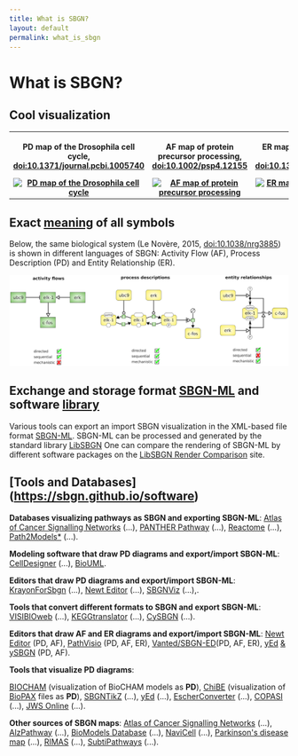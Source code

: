 ```yaml
---
title: What is SBGN?
layout: default
permalink: what_is_sbgn
---
```


# What is SBGN?

## Cool visualization  

<div id="published_maps_gallery">
  <table class="gallery_table">
    <tr>
      <th class="gallery_column">
      <p class="gallery_image_title">PD map of the Drosophila cell cycle, <a href="https://dx.doi.org/10.1371/journal.pcbi.1005740">doi:10.1371/journal.pcbi.1005740</a></p>
      <a href="/sbgn/images/published_maps/toure_drosophila.png" data-lightbox="image-gallery" data-title="Quick tips for creating effective and impactful biological pathways using the Systems Biology Graphical Notation. Touré et al., 2018, <a href='https://dx.doi.org/10.1371/journal.pcbi.1005740'>doi:10.1371/journal.pcbi.1005740</a>"><img class="gallery_thumbnail" src="/sbgn/images/published_maps/toure_drosophila-cropped.png" title="PD map of the Drosophila cell cycle"/></a>
      </th>
      <th class="gallery_column">
      <p class="gallery_image_title">AF map of protein precursor processing, <a href="https://dx.doi.org/10.1002/psp4.12155">doi:10.1002/psp4.12155</a></p>
      <a href="/sbgn/images/published_maps/lloretVillas_precursorprocessing.png" data-lightbox="image-gallery" data-title="The impact of mathematical modeling in understanding the mechanisms underlying neurodegeneration: evolving dimensions and future directions. Lloret-Villas et al., 2017, <a href='https://dx.doi.org/10.1002/psp4.12155'>doi:10.1002/psp4.12155</a>"><img class="gallery_thumbnail" src="/sbgn/images/published_maps/lloretVillas_precursorprocessing-cropped.png" title="AF map of protein precursor processing"/></a>
      </th>
      <th class="gallery_column">
      <p class="gallery_image_title">ER map of CaMKII regulation by calmodulin, <a href="https://dx.doi.org/10.1371/journal.pone.0029406">doi:10.1371/journal.pone.0029406</a></p>
      <a href="/sbgn/images/published_maps/stefan_calmodulin.png" data-lightbox="image-gallery" data-title="Structural analysis and stochastic modelling suggest a mechanism for calmodulin trapping by CaMKII. Stefan et al., 2012, <a href='https://dx.doi.org/10.1371/journal.pone.0029406'>doi:10.1371/journal.pone.0029406</a>"><img class="gallery_thumbnail" src="/sbgn/images/published_maps/stefan_calmodulin-cropped.png" title="ER map of CaMKII regulation by calmodulin"/></a>
      </th>
    </tr>
  </table>
</div>


## Exact [meaning](https://sbgn.github.io/specifications) of all symbols

<p>Below, the same biological system (Le Novère, 2015, <a href="https://dx.doi.org/10.1038/nrg3885">doi:10.1038/nrg3885</a>) 
is shown in different languages of SBGN: Activity Flow (AF), Process Description (PD) and Entity Relationship (ER).</p>

![Representations](images/learning/lenovere_representations.png)


## Exchange and storage format [SBGN-ML](http://www.sbgn.org/LibSBGN/Exchange_Format) and software [library](http://www.sbgn.org/LibSBGN)

Various tools can export an import SBGN visualization in the XML-based file format [SBGN-ML](http://www.sbgn.org/LibSBGN/Exchange_Format). 
SBGN-ML can be processed and generated by the standard library [LibSBGN](http://www.sbgn.org/LibSBGN)
One can compare the rendering of SBGN-ML by different software packages on 
the [LibSBGN Render Comparison](http://libsbgn.sourceforge.net/render_comparison/) site.

## [Tools and Databases] (https://sbgn.github.io/software) 

<p><b>Databases visualizing pathways as SBGN and exporting SBGN-ML</b>: 
<a href="https://acsn.curie.fr/">Atlas of Cancer Signalling Networks</a>  (...), 
<a href="http://www.pantherdb.org/pathway/">PANTHER Pathway</a> (...), 
<a href="http://www.reactome.org">Reactome</a> (...), 
<a href="https://www.ebi.ac.uk/biomodels-main/path2models">Path2Models*</a> (...).

<p><b>Modeling software that draw PD diagrams and export/import SBGN-ML</b>: 
<a href="http://www.celldesigner.org/">CellDesigner</a>   (...), 
<a href="http://www.biouml.org/">BioUML</a>.

<p><b>Editors that draw PD diagrams and export/import SBGN-ML</b>: 
<a href="https://github.com/wiese42/krayon4sbgn">KrayonForSbgn</a> (...), 
<a href="http://newteditor.org/">Newt Editor</a> (...),
<a href="http://www.cs.bilkent.edu.tr/~ivis/SBGNViz.js/">SBGNViz</a> (...),.
                                            
<p><b>Tools that convert different formats to SBGN and export SBGN-ML</b>:                                              
<a href="http://bcbi.bilkent.edu.tr/pvs.html">VISIBIOweb</a> (...), 
<a href="http://www.cogsys.cs.uni-tuebingen.de/software/KEGGtranslator/">KEGGtranslator</a>  (...), 
<a href="http://www.ebi.ac.uk/saezrodriguez/cno/cysbgn/">CySBGN</a> (...).

<p><b>Editors that draw AF and ER diagrams and export/import SBGN-ML</b>: 
<a href="http://newteditor.org/">Newt Editor</a> (PD, AF), 
<a href="http://www.pathvisio.org/plugin/sbgn-plugin/">PathVisio</a> (PD, AF, ER), 
<a href="http://www.sbgn-ed.org/">Vanted/SBGN-ED</a>(PD, AF, ER), 
<a href="https://www.yworks.com/products/yed">yEd</a> <a href="https://github.com/sbgn/ySBGN/releases"> & ySBGN</a> (PD, AF).


<p><b>Tools that visualize PD diagrams</b>: 

<a href="http://contraintes.inria.fr/BIOCHAM/">BIOCHAM</a> (visualization of BioCHAM models as <b>PD</b>), 
<a href="https://github.com/PathwayCommons/chibe">ChiBE</a> (visualization of <a href="http://biopax.org">BioPAX</a> files as <b>PD</b>), 
<a href="https://github.com/Adrienrougny/sbgntikz">SBGNTikZ</a> (...), 
<a href="https://www.yworks.com/products/yed">yEd</a>  (...), 
<a href="https://escher.readthedocs.org/en/latest/escherconverter.html">EscherConverter</a> (...), 
<a href="http://copasi.org/">COPASI</a> (...), 
<a href="http://jjj.bio.vu.nl/">JWS Online</a> (...).

<p><b>Other sources of SBGN maps</b>:
<a href="https://acsn.curie.fr/">Atlas of Cancer Signalling Networks</a> (...),
<a href="http://www.alzpathway.org/">AlzPathway</a> (...), 
<a href="http://www.ebi.ac.uk/biomodels/">BioModels Database</a> (...), 
<a href="https://navicell.curie.fr/">NaviCell</a> (...), 
<a href="http://pdmap.uni.lu/">Parkinson&#39;s disease map</a> (...), 
<a href="http://rimas.ipk-gatersleben.de">RIMAS</a> (...), 
<a href="http://subtiwiki.uni-goettingen.de/">SubtiPathways</a> (...).


